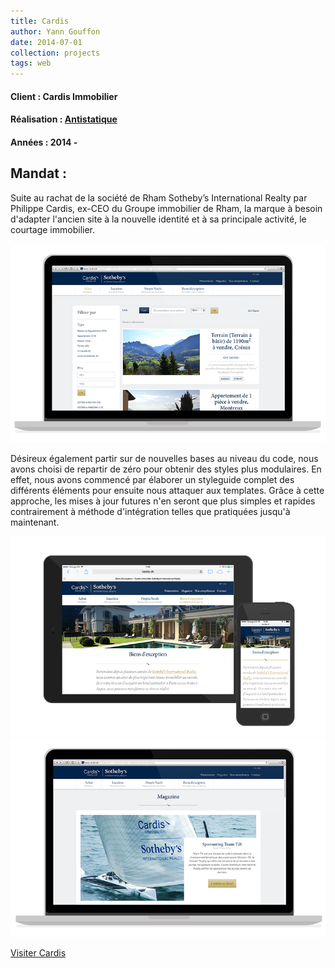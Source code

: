 ```yaml
---
title: Cardis
author: Yann Gouffon
date: 2014-07-01
collection: projects
tags: web
---
```


#### Client : Cardis Immobilier
#### Réalisation : [Antistatique](http://www.antistatique.net/)
#### Années : 2014 - 

## Mandat :
Suite au rachat de la société de Rham Sotheby’s International Realty par Philippe Cardis, ex-CEO du Groupe immobilier de Rham, la marque à besoin d'adapter l'ancien site à la nouvelle identité et à sa principale activité, le courtage immobilier.

![Cardis Immobilier](/img/images/cardis-1.png)

Désireux également partir sur de nouvelles bases au niveau du code, nous avons choisi de repartir de zéro pour obtenir des styles plus modulaires. En effet, nous avons commencé par élaborer un styleguide complet des différents éléments pour ensuite nous attaquer aux templates. Grâce à cette approche, les mises à jour futures n'en seront que plus simples et rapides contrairement à méthode d'intégration telles que pratiquées jusqu'à maintenant.

![Cardis Immobilier](/img/images/cardis-2.png)
![Cardis Immobilier](/img/images/cardis-3.png)

[Visiter Cardis](http://www.cardis.ch/)
